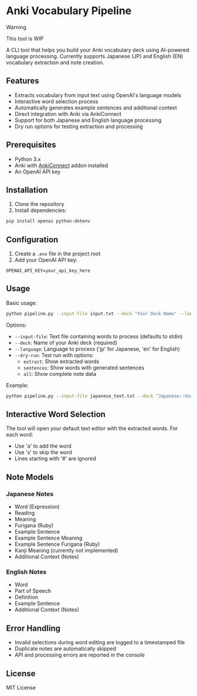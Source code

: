# Anki Vocabulary Pipeline

> [!WARNING]
> This tool is WIP

A CLI tool that helps you build your Anki vocabulary deck using AI-powered language processing. Currently supports Japanese (JP) and English (EN) vocabulary extraction and note creation.

## Features

- Extracts vocabulary from input text using OpenAI's language models
- Interactive word selection process
- Automatically generates example sentences and additional context
- Direct integration with Anki via AnkiConnect
- Support for both Japanese and English language processing
- Dry run options for testing extraction and processing

## Prerequisites

- Python 3.x
- Anki with [AnkiConnect](https://ankiweb.net/shared/info/2055492159) addon installed
- An OpenAI API key

## Installation

1. Clone the repository
2. Install dependencies:
```bash
pip install openai python-dotenv
```

## Configuration

1. Create a `.env` file in the project root
2. Add your OpenAI API key:
```
OPENAI_API_KEY=your_api_key_here
```

## Usage

Basic usage:
```bash
python pipeline.py --input-file input.txt --deck "Your Deck Name" --language jp|en
```

Options:
- `--input-file`: Text file containing words to process (defaults to stdin)
- `--deck`: Name of your Anki deck (required)
- `--language`: Language to process ('jp' for Japanese, 'en' for English)
- `--dry-run`: Test run with options:
  - `extract`: Show extracted words
  - `sentences`: Show words with generated sentences
  - `all`: Show complete note data

Example:
```bash
python pipeline.py --input-file japanese_text.txt --deck "Japanese::Vocabulary" --language jp
```

## Interactive Word Selection

The tool will open your default text editor with the extracted words. For each word:
- Use 'a' to add the word
- Use 's' to skip the word
- Lines starting with '#' are ignored

## Note Models

### Japanese Notes
- Word (Expression)
- Reading
- Meaning
- Furigana (Ruby)
- Example Sentence
- Example Sentence Meaning
- Example Sentence Furigana (Ruby)
- Kanji Meaning (currently not implemented)
- Additional Context (Notes)

### English Notes
- Word
- Part of Speech
- Definition
- Example Sentence
- Additional Context (Notes)

## Error Handling

- Invalid selections during word editing are logged to a timestamped file
- Duplicate notes are automatically skipped
- API and processing errors are reported in the console

## License

MIT License